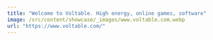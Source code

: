 ```yaml
---
title: "Welcome to Voltable. High energy, online games, software"
image: /src/content/showcase/_images/www.voltable.com.webp
url: "https://www.voltable.com/"
---
```

